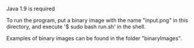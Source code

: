 Java 1.9 is required

To run the program, put a binary image with the name "input.png" in this directory,
and execute '$ sudo bash run.sh' in the shell.

Examples of binary images can be found in the folder "binaryImages".
